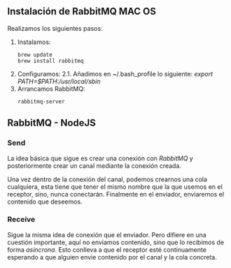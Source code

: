 ## Instalación de RabbitMQ MAC OS

Realizamos los siguientes pasos:
1. Instalamos:
    ~~~
    brew update
    brew install rabbitmq
    ~~~
2. Configuramos:
    2.1. Añadimos en ~/.bash_profile lo siguiente: *export PATH=$PATH:/usr/local/sbin*
3. Arrancamos RabbitMQ:
    ~~~
    rabbitmq-server
    ~~~

## RabbitMQ - NodeJS

### Send

La idea básica que sigue es crear una conexión con *RabbitMQ* y posteriormente crear un canal mediante la conexión creada.

Una vez dentro de la conexión del canal, podemos crearnos una cola cualquiera, esta tiene que tener el mismo nombre que la que usemos en el receptor, sino, nunca conectarán. Finalmente en el enviador, enviaremos el contenido que deseemos.

### Receive

Sigue la misma idea de conexión que el enviador. Pero difiere en una cuestión importante, aquí no enviamos contenido, sino que lo recibimos de forma *asíncrona*. Esto conlleva a que el receptor esté continuamente esperando a que alguien envie contenido por el canal y la cola concreta.